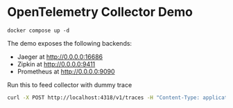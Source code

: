 # OpenTelemetry Collector Demo

```shell
docker compose up -d
```

The demo exposes the following backends:

- Jaeger at http://0.0.0.0:16686
- Zipkin at http://0.0.0.0:9411
- Prometheus at http://0.0.0.0:9090

Run this to feed collector with dummy trace
```bash
curl -X POST http://localhost:4318/v1/traces -H "Content-Type: application/json" -d "{\"resourceSpans\":[{\"resource\":{\"attributes\":[{\"key\":\"service.name\",\"value\":{\"stringValue\":\"curl-test\"}},{\"key\":\"environment\",\"value\":{\"stringValue\":\"test\"}}]},\"scopeSpans\":[{\"spans\":[{\"name\":\"process-order\",\"kind\":1,\"startTimeUnixNano\":\"$(date +%s%N)\",\"endTimeUnixNano\":\"$(date +%s%N)\",\"traceId\":\"$(openssl rand -hex 16)\",\"spanId\":\"$(openssl rand -hex 8)\",\"attributes\":[{\"key\":\"http.method\",\"value\":{\"stringValue\":\"POST\"}},{\"key\":\"http.url\",\"value\":{\"stringValue\":\"/api/orders\"}},{\"key\":\"http.status_code\",\"value\":{\"intValue\":200}}]}]}]}]}"
```
